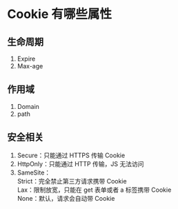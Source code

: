 # Cookie 有哪些属性  

## 生命周期  
1. Expire  
2. Max-age  

## 作用域  
1. Domain  
2. path

## 安全相关  
1. Secure：只能通过 HTTPS 传输 Cookie  
2. HttpOnly：只能通过 HTTP 传输，JS 无法访问  
3. SameSite：  
  Strict：完全禁止第三方请求携带 Cookie  
  Lax：限制放宽，只能在 get 表单或者 a 标签携带 Cookie  
  None：默认，请求会自动带 Cookie  